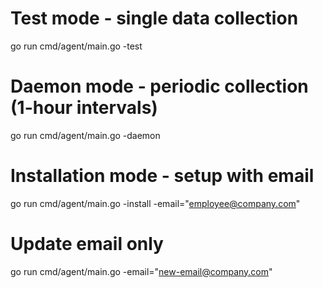 # Test mode - single data collection
go run cmd/agent/main.go -test

# Daemon mode - periodic collection (1-hour intervals)  
go run cmd/agent/main.go -daemon

# Installation mode - setup with email
go run cmd/agent/main.go -install -email="employee@company.com"

# Update email only
go run cmd/agent/main.go -email="new-email@company.com"
